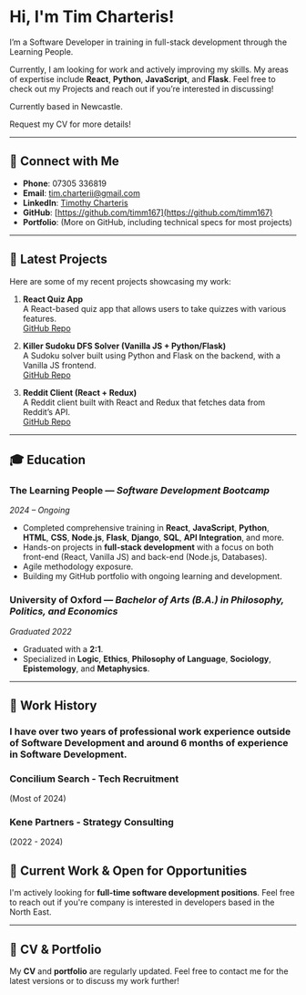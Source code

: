 # Hi, I'm Tim Charteris!

I’m a Software Developer in training in full-stack development through the Learning People. 

Currently, I am looking for work and actively improving my skills. My areas of expertise include **React**, **Python**, **JavaScript**, and **Flask**. Feel free to check out my Projects and reach out if you’re interested in discussing!

Currently based in Newcastle.

Request my CV for more details!

---

## 🔗 Connect with Me

- **Phone**: 07305 336819
- **Email**: [tim.charterii@gmail.com](mailto:tim.charterii@gmail.com)
- **LinkedIn**: [Timothy Charteris](https://www.linkedin.com/in/timothy-charteris)
- **GitHub**: [https://github.com/timm167](https://github.com/timm167)
- **Portfolio**: (More on GitHub, including technical specs for most projects)

---

## 🚀 Latest Projects

Here are some of my recent projects showcasing my work:

1. **React Quiz App**  
   A React-based quiz app that allows users to take quizzes with various features.  
   [GitHub Repo](https://github.com/timm167/Quiz-App)

2. **Killer Sudoku DFS Solver (Vanilla JS + Python/Flask)**  
   A Sudoku solver built using Python and Flask on the backend, with a Vanilla JS frontend.  
   [GitHub Repo](https://github.com/timm167/killer-sudoku)

3. **Reddit Client (React + Redux)**  
   A Reddit client built with React and Redux that fetches data from Reddit’s API.  
   [GitHub Repo](https://github.com/timm167/reddit-client)

---

## 🎓 Education

### **The Learning People** — *Software Development Bootcamp*  
*2024 – Ongoing*  
- Completed comprehensive training in **React**, **JavaScript**, **Python**, **HTML**, **CSS**, **Node.js**, **Flask**, **Django**, **SQL**, **API Integration**, and more.
- Hands-on projects in **full-stack development** with a focus on both front-end (React, Vanilla JS) and back-end (Node.js, Databases).
- Agile methodology exposure.
- Building my GitHub portfolio with ongoing learning and development.

### **University of Oxford** — *Bachelor of Arts (B.A.) in Philosophy, Politics, and Economics*  
*Graduated 2022*  
- Graduated with a **2:1**.
- Specialized in **Logic**, **Ethics**, **Philosophy of Language**, **Sociology**, **Epistemology**, and **Metaphysics**.

---

## 💼 Work History

### I have over two years of professional work experience outside of Software Development and around 6 months of experience in Software Development. 

### Concilium Search - Tech Recruitment
(Most of 2024)

### Kene Partners - Strategy Consulting
(2022 - 2024)

## 💼 Current Work & Open for Opportunities

I'm actively looking for **full-time software development positions**. Feel free to reach out if you're company is interested in developers based in the North East.

---

## 📜 CV & Portfolio

My **CV** and **portfolio** are regularly updated. Feel free to contact me for the latest versions or to discuss my work further!

